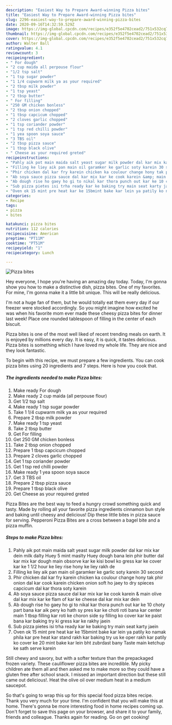 ```yaml
---
description: "Easiest Way to Prepare Award-winning Pizza bites"
title: "Easiest Way to Prepare Award-winning Pizza bites"
slug: 2296-easiest-way-to-prepare-award-winning-pizza-bites
date: 2020-09-16T14:32:59.529Z
image: https://img-global.cpcdn.com/recipes/e352f5e4702cead2/751x532cq70/pizza-bites-recipe-main-photo.jpg
thumbnail: https://img-global.cpcdn.com/recipes/e352f5e4702cead2/751x532cq70/pizza-bites-recipe-main-photo.jpg
cover: https://img-global.cpcdn.com/recipes/e352f5e4702cead2/751x532cq70/pizza-bites-recipe-main-photo.jpg
author: Walter Ball
ratingvalue: 4.1
reviewcount: 3
recipeingredient:
- " For dough"
- "2 cup maida all perpouse flour"
- "1/2 tsp salt"
- "1 tsp sugar powder"
- "1 1/4 cupwarm milk ya as your required"
- "2 tbsp milk powder"
- "1 tsp yeast"
- "2 tbsp butter"
- " For filling"
- "250 GM chicken bonless"
- "2 tbsp onion chopped"
- "1 tbsp capcicum chopped"
- "2 cloves garlic chopped"
- "1 tsp coriander powder"
- "1 tsp red chilli powder"
- "1 yea spoon soya sauce"
- "3 TBS oil"
- "2 tbsp pizza sauce"
- "1 tbsp black olive"
- " Cheese as your required greted"
recipeinstructions:
- "Pahly aik pot main maida salt yeast sugar milk powder dal kar mix kar dein milk dalty Huey 5 mint maslty Huey dough bana lein phir butter dal kar mix kar dough main obsorve kar ke kisi bowl ko gress kar ke cover kar ke 1 1/2 hour ke liey rise hony ke liey rakh de"
- "Filling ke liey aik pan main oil garamker ke garlic soty karein 30 second"
- "Phir chicken dal kar fry karein chicken ka coulour change hony tak phir onion dal kar cook karein chicken onion soft ho jaey to dry spieces capcicum dal kar thora soty karein"
- "Ab soya sauce pizza sauce dal kar mix kar ke cook karein &amp; main olive dal kar mix kar ke flam of kar ke cheese dal kar mix kar dein"
- "Ab dough rise ho gaey ho gi to nikal kar thora punch out kar ke 10 choty part bana kar aik pery ko hath sy pres kar ke choti roti bana kar center main 1 tbsp filling kar roti ke choron side sy filling ko cover kar ke paist bana kar baking try ki gress kar ke rakhy jaein"
- "Sub pizza pietes isi trha ready kar ke baking try main seat karty jaein"
- "Oven ok 15 mint pre heat kar ke 15bmint bake kar lein ya patily ko namak phila kar pre heat kar stand rakh kar baking try us ke oper rakh kar patily ko cover ke 20 mint bake kar lein bht zubrdast bany Taste main ketchup ke sath serve karein"
categories:
- Recipe
tags:
- pizza
- bites

katakunci: pizza bites 
nutrition: 112 calories
recipecuisine: American
preptime: "PT11M"
cooktime: "PT51M"
recipeyield: "1"
recipecategory: Lunch

---
```



![Pizza bites](https://img-global.cpcdn.com/recipes/e352f5e4702cead2/751x532cq70/pizza-bites-recipe-main-photo.jpg)

Hey everyone, I hope you're having an amazing day today. Today, I'm gonna show you how to make a distinctive dish, pizza bites. One of my favorites. For mine, I'm gonna make it a little bit unique. This will be really delicious.

I&#39;m not a huge fan of them, but he would totally eat them every day if our freezer were stocked accordingly. So you might imagine how excited he was when his favorite mom ever made these cheesy pizza bites for dinner last week! Place one rounded tablespoon of filling in the center of each biscuit.

Pizza bites is one of the most well liked of recent trending meals on earth. It is enjoyed by millions every day. It is easy, it is quick, it tastes delicious. Pizza bites is something which I have loved my whole life. They are nice and they look fantastic.


To begin with this recipe, we must prepare a few ingredients. You can cook pizza bites using 20 ingredients and 7 steps. Here is how you cook that.

<!--inarticleads1-->

##### The ingredients needed to make Pizza bites:

1. Make ready  For dough
1. Make ready 2 cup maida (all perpouse flour)
1. Get 1/2 tsp salt
1. Make ready 1 tsp sugar powder
1. Take 1 1/4 cupwarm milk ya as your required
1. Prepare 2 tbsp milk powder
1. Make ready 1 tsp yeast
1. Take 2 tbsp butter
1. Get  For filling
1. Get 250 GM chicken bonless
1. Take 2 tbsp onion chopped
1. Prepare 1 tbsp capcicum chopped
1. Prepare 2 cloves garlic chopped
1. Get 1 tsp coriander powder
1. Get 1 tsp red chilli powder
1. Make ready 1 yea spoon soya sauce
1. Get 3 TBS oil
1. Prepare 2 tbsp pizza sauce
1. Prepare 1 tbsp black olive
1. Get  Cheese as your required greted


Pizza Bites are the best way to feed a hungry crowd something quick and tasty. Made by rolling all your favorite pizza ingredients cinnamon bun style and baking until cheesy and delicious! Dip these little bites in pizza sauce for serving. Pepperoni Pizza Bites are a cross between a bagel bite and a pizza muffin. 

<!--inarticleads2-->

##### Steps to make Pizza bites:

1. Pahly aik pot main maida salt yeast sugar milk powder dal kar mix kar dein milk dalty Huey 5 mint maslty Huey dough bana lein phir butter dal kar mix kar dough main obsorve kar ke kisi bowl ko gress kar ke cover kar ke 1 1/2 hour ke liey rise hony ke liey rakh de
1. Filling ke liey aik pan main oil garamker ke garlic soty karein 30 second
1. Phir chicken dal kar fry karein chicken ka coulour change hony tak phir onion dal kar cook karein chicken onion soft ho jaey to dry spieces capcicum dal kar thora soty karein
1. Ab soya sauce pizza sauce dal kar mix kar ke cook karein &amp; main olive dal kar mix kar ke flam of kar ke cheese dal kar mix kar dein
1. Ab dough rise ho gaey ho gi to nikal kar thora punch out kar ke 10 choty part bana kar aik pery ko hath sy pres kar ke choti roti bana kar center main 1 tbsp filling kar roti ke choron side sy filling ko cover kar ke paist bana kar baking try ki gress kar ke rakhy jaein
1. Sub pizza pietes isi trha ready kar ke baking try main seat karty jaein
1. Oven ok 15 mint pre heat kar ke 15bmint bake kar lein ya patily ko namak phila kar pre heat kar stand rakh kar baking try us ke oper rakh kar patily ko cover ke 20 mint bake kar lein bht zubrdast bany Taste main ketchup ke sath serve karein


Still chewy and savory, but with a softer texture than the prepackaged frozen variety. These cauliflower pizza bites are incredible. My picky children ate them all and then asked me to make more so they could have a gluten free after school snack. I missed an important direction but these still came out delicious!. Heat the olive oil over medium heat in a medium saucepot. 

So that's going to wrap this up for this special food pizza bites recipe. Thank you very much for your time. I'm confident that you will make this at home. There's gonna be more interesting food in home recipes coming up. Don't forget to save this page on your browser, and share it to your family, friends and colleague. Thanks again for reading. Go on get cooking!
